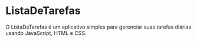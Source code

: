 # ListaDeTarefas
 O ListaDeTarefas é um aplicativo simples para gerenciar suas tarefas diárias usando JavaScript, HTML e CSS.
